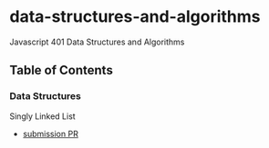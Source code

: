 # data-structures-and-algorithms
Javascript 401 Data Structures and Algorithms

## Table of Contents

### Data Structures
Singly Linked List
* [submission PR](https://github.com/jeremy-401-advanced-javascript/data-structures-and-algorithms/pull/2)
